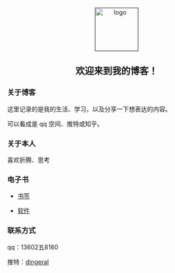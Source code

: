 <p align="center"><a href="" target="_blank" rel="noopener noreferrer"><img width="100" src="https://i.loli.net/2020/03/13/kjiU27qy6pDsm3b.png" alt="logo"></a></p>

<h2 align="center">   欢迎来到我的博客！</h2>

### 关于博客

这里记录的是我的生活、学习，以及分享一下想表达的内容。

可以看成是 qq 空间、推特或知乎。

### 关于本人

喜欢折腾、思考

### 电子书

- [书签](https://www.note.dingeral.com/)

- [软件](https://software.dingeral.com/)

### 联系方式

qq：13602五8160

推特：[dingeral](https://twitter.com/dingerall)
